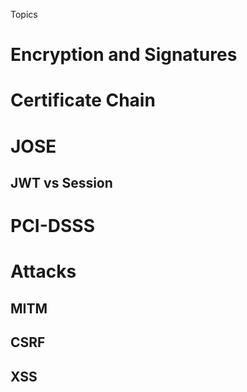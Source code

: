 Topics 

# Encryption and Signatures

# Certificate Chain





# JOSE

## JWT vs Session


# PCI-DSSS

# Attacks

## MITM

## CSRF

## XSS 
